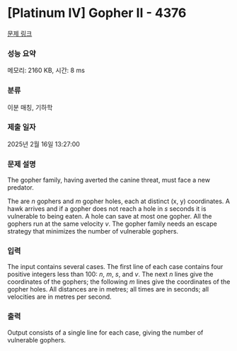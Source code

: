 # [Platinum IV] Gopher II - 4376 

[문제 링크](https://www.acmicpc.net/problem/4376) 

### 성능 요약

메모리: 2160 KB, 시간: 8 ms

### 분류

이분 매칭, 기하학

### 제출 일자

2025년 2월 16일 13:27:00

### 문제 설명

<p>The gopher family, having averted the canine threat, must face a new predator.</p>

<p>The are <em>n</em> gophers and <em>m</em> gopher holes, each at distinct (x, y) coordinates. A hawk arrives and if a gopher does not reach a hole in <em>s</em> seconds it is vulnerable to being eaten. A hole can save at most one gopher. All the gophers run at the same velocity <em>v</em>. The gopher family needs an escape strategy that minimizes the number of vulnerable gophers.</p>

### 입력 

 <p>The input contains several cases. The first line of each case contains four positive integers less than 100: <em>n</em>, <em>m</em>, <em>s</em>, and <em>v</em>. The next <em>n</em> lines give the coordinates of the gophers; the following <em>m</em> lines give the coordinates of the gopher holes. All distances are in metres; all times are in seconds; all velocities are in metres per second.</p>

### 출력 

 <p>Output consists of a single line for each case, giving the number of vulnerable gophers.</p>

